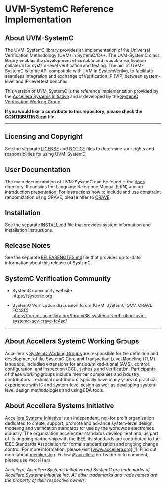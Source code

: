# UVM-SystemC Reference Implementation

## About UVM-SystemC

The UVM-SystemC library provides an implementation of the Universal Verification Methodology (UVM) in SystemC/C++. The UVM-SystemC class library enables the development of scalable and reusable verification collateral for system-level verification and testing. The aim of UVM-SystemC is to be API compatible with UVM in SystemVerilog, to facilitate seamless integration and exchange of Verification IP (VIP) between system-level and IP-level test benches.
  
This version of UVM-SystemC is the reference implementation provided by the [Accellera Systems Initiative][1] and is developed by the [SystemC Verification Working Group][2].

**If you would like to contribute to this repository, please check the [CONTRIBUTING.md](CONTRIBUTING.md) file.**

---

## Licensing and Copyright

See the separate [LICENSE](LICENSE) and [NOTICE](NOTICE) files to determine your rights and responsiblities for using UVM-SystemC.

## User Documentation

The main documentation of UVM-SystemC can be found in the [docs](docs) directory. It contains the Language Reference Manual (LRM) and an introduction presentation. For instructions how to include and use constraint randomization using CRAVE, please refer to [CRAVE][3].

## Installation

See the separate [INSTALL.md](INSTALL.md) file that provides system information and installation instructions.

## Release Notes

See the separate [RELEASENOTES.md](RELEASENOTES.md) file that provides up-to-date information about this release of SystemC.

## SystemC Verification Community

  * SystemC community website  
    https://systemc.org

  * SystemC Verification discussion forum (UVM-SystemC, SCV, CRAVE, FC4SC)  
    https://forums.accellera.org/forum/38-systemc-verification-uvm-systemc-scv-crave-fc4sc/

---

## About Accellera SystemC Working Groups

Accellera's [SystemC Working Groups][4] are responsible for the definition and development of the SystemC Core and Transaction Level Modeling (TLM) language, including extensions for analog/mixed-signal (AMS), control, configuration, and inspection (CCI), sythesis and verification. Participants of these working groups include member companies and industry contributors. Technical contributors typically have many years of practical experience with IC and system-level design as well as developing system-level design methodologies and using EDA tools.

## About Accellera Systems Initiative

[Accellera Systems Initiative][1] is an independent, not-for profit organization dedicated to create, support, promote and advance system-level design, modeling and verification standards for use by the worldwide electronics industry.  The organization accelerates standards development and, as part of its ongoing partnership with the IEEE, its standards are contributed to the IEEE Standards Association for formal standardization and ongoing change control. For more information, please visit [www.accellera.org][1]. Find out more about [membership][5]. Follow [@accellera][6] on Twitter or to comment, please use `#accellera`.

_Accellera, Accellera Systems Initiative and SystemC are trademarks of  Accellera Systems Initiative Inc. All other trademarks and trade names are the property of their respective owners._

[1]: https://accellera.org
[2]: https://www.accellera.org/activities/working-groups/systemc-verification
[3]: https://github.com/accellera-official/crave
[4]: https://www.accellera.org/activities/working-groups
[5]: https://accellera.org/about/join/
[6]: https://twitter.com/accellera
